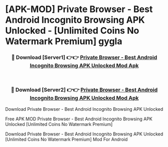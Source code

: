 # [APK-MOD] Private Browser - Best Android Incognito Browsing APK Unlocked - [Unlimited Coins No Watermark Premium] gygla



<div align="center">
<h3>🔴 Download [Server1] 👉👉 <a href="https://momento.my/?title=Private_Browser_-_Best_Android_Incognito_Browsing_APK_Unlocked">Private Browser - Best Android Incognito Browsing APK Unlocked Mod Apk</a></h3><br>

<h3>🔴 Download [Server2] 👉👉 <a href="https://momento.my/?title=Private_Browser_-_Best_Android_Incognito_Browsing_APK_Unlocked">Private Browser - Best Android Incognito Browsing APK Unlocked Mod Apk</a></h3>
</div>



Download Private Browser - Best Android Incognito Browsing APK Unlocked 

Free APK MOD Private Browser - Best Android Incognito Browsing APK Unlocked [Unlimited Coins No Watermark Premium]

Download Private Browser - Best Android Incognito Browsing APK Unlocked [Unlimited Coins No Watermark Premium] Mod For Android
